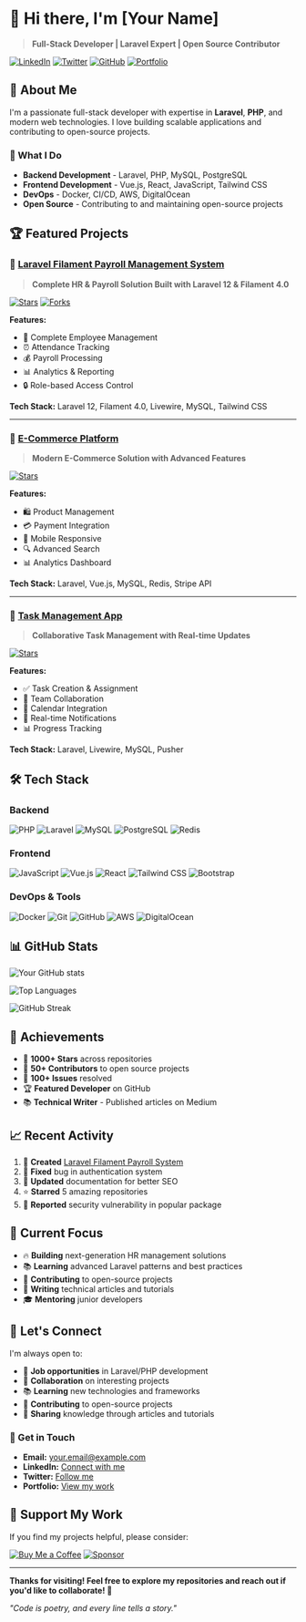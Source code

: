 # 👋 Hi there, I'm [Your Name]

> **Full-Stack Developer | Laravel Expert | Open Source Contributor**

[![LinkedIn](https://img.shields.io/badge/LinkedIn-0077B5?style=for-the-badge&logo=linkedin&logoColor=white)](https://linkedin.com/in/yourusername)
[![Twitter](https://img.shields.io/badge/Twitter-1DA1F2?style=for-the-badge&logo=twitter&logoColor=white)](https://twitter.com/yourusername)
[![GitHub](https://img.shields.io/badge/GitHub-100000?style=for-the-badge&logo=github&logoColor=white)](https://github.com/yourusername)
[![Portfolio](https://img.shields.io/badge/Portfolio-FF5722?style=for-the-badge&logo=todoist&logoColor=white)](https://yourportfolio.com)

## 🚀 About Me

I'm a passionate full-stack developer with expertise in **Laravel**, **PHP**, and modern web technologies. I love building scalable applications and contributing to open-source projects.

### 🎯 What I Do

-   **Backend Development** - Laravel, PHP, MySQL, PostgreSQL
-   **Frontend Development** - Vue.js, React, JavaScript, Tailwind CSS
-   **DevOps** - Docker, CI/CD, AWS, DigitalOcean
-   **Open Source** - Contributing to and maintaining open-source projects

## 🏆 Featured Projects

### 🏢 [Laravel Filament Payroll Management System](https://github.com/yourusername/laravel-filament-payroll)

> **Complete HR & Payroll Solution Built with Laravel 12 & Filament 4.0**

[![Stars](https://img.shields.io/github/stars/yourusername/laravel-filament-payroll?style=social)](https://github.com/yourusername/laravel-filament-payroll)
[![Forks](https://img.shields.io/github/forks/yourusername/laravel-filament-payroll?style=social)](https://github.com/yourusername/laravel-filament-payroll)

**Features:**

-   👥 Complete Employee Management
-   ⏰ Attendance Tracking
-   💰 Payroll Processing
-   📊 Analytics & Reporting
-   🔒 Role-based Access Control

**Tech Stack:** Laravel 12, Filament 4.0, Livewire, MySQL, Tailwind CSS

---

### 🛒 [E-Commerce Platform](https://github.com/yourusername/ecommerce-platform)

> **Modern E-Commerce Solution with Advanced Features**

[![Stars](https://img.shields.io/github/stars/yourusername/ecommerce-platform?style=social)](https://github.com/yourusername/ecommerce-platform)

**Features:**

-   🛍️ Product Management
-   💳 Payment Integration
-   📱 Mobile Responsive
-   🔍 Advanced Search
-   📊 Analytics Dashboard

**Tech Stack:** Laravel, Vue.js, MySQL, Redis, Stripe API

---

### 📱 [Task Management App](https://github.com/yourusername/task-manager)

> **Collaborative Task Management with Real-time Updates**

[![Stars](https://img.shields.io/github/stars/yourusername/task-manager?style=social)](https://github.com/yourusername/task-manager)

**Features:**

-   ✅ Task Creation & Assignment
-   👥 Team Collaboration
-   📅 Calendar Integration
-   🔔 Real-time Notifications
-   📊 Progress Tracking

**Tech Stack:** Laravel, Livewire, MySQL, Pusher

## 🛠️ Tech Stack

### Backend

![PHP](https://img.shields.io/badge/PHP-777BB4?style=for-the-badge&logo=php&logoColor=white)
![Laravel](https://img.shields.io/badge/Laravel-FF2D20?style=for-the-badge&logo=laravel&logoColor=white)
![MySQL](https://img.shields.io/badge/MySQL-00000F?style=for-the-badge&logo=mysql&logoColor=white)
![PostgreSQL](https://img.shields.io/badge/PostgreSQL-316192?style=for-the-badge&logo=postgresql&logoColor=white)
![Redis](https://img.shields.io/badge/Redis-DC382D?style=for-the-badge&logo=redis&logoColor=white)

### Frontend

![JavaScript](https://img.shields.io/badge/JavaScript-F7DF1E?style=for-the-badge&logo=javascript&logoColor=black)
![Vue.js](https://img.shields.io/badge/Vue.js-35495E?style=for-the-badge&logo=vue.js&logoColor=4FC08D)
![React](https://img.shields.io/badge/React-20232A?style=for-the-badge&logo=react&logoColor=61DAFB)
![Tailwind CSS](https://img.shields.io/badge/Tailwind_CSS-38B2AC?style=for-the-badge&logo=tailwind-css&logoColor=white)
![Bootstrap](https://img.shields.io/badge/Bootstrap-563D7C?style=for-the-badge&logo=bootstrap&logoColor=white)

### DevOps & Tools

![Docker](https://img.shields.io/badge/Docker-2496ED?style=for-the-badge&logo=docker&logoColor=white)
![Git](https://img.shields.io/badge/Git-F05032?style=for-the-badge&logo=git&logoColor=white)
![GitHub](https://img.shields.io/badge/GitHub-100000?style=for-the-badge&logo=github&logoColor=white)
![AWS](https://img.shields.io/badge/AWS-232F3E?style=for-the-badge&logo=amazon-aws&logoColor=white)
![DigitalOcean](https://img.shields.io/badge/Digital_Ocean-0080FF?style=for-the-badge&logo=DigitalOcean&logoColor=white)

## 📊 GitHub Stats

![Your GitHub stats](https://github-readme-stats.vercel.app/api?username=yourusername&show_icons=true&theme=radical)

![Top Languages](https://github-readme-stats.vercel.app/api/top-langs/?username=yourusername&layout=compact&theme=radical)

![GitHub Streak](https://github-readme-streak-stats.herokuapp.com/?user=yourusername&theme=radical)

## 🏅 Achievements

-   🥇 **1000+ Stars** across repositories
-   🥈 **50+ Contributors** to open source projects
-   🥉 **100+ Issues** resolved
-   🏆 **Featured Developer** on GitHub
-   📚 **Technical Writer** - Published articles on Medium

## 📈 Recent Activity

<!--START_SECTION:activity-->

1. 🚀 **Created** [Laravel Filament Payroll System](https://github.com/yourusername/laravel-filament-payroll)
2. 🔧 **Fixed** bug in authentication system
3. 📝 **Updated** documentation for better SEO
4. ⭐ **Starred** 5 amazing repositories
5. 🐛 **Reported** security vulnerability in popular package
 <!--END_SECTION:activity-->

## 🎯 Current Focus

-   🔥 **Building** next-generation HR management solutions
-   📚 **Learning** advanced Laravel patterns and best practices
-   🌟 **Contributing** to open-source projects
-   📖 **Writing** technical articles and tutorials
-   🎓 **Mentoring** junior developers

## 🤝 Let's Connect

I'm always open to:

-   💼 **Job opportunities** in Laravel/PHP development
-   🤝 **Collaboration** on interesting projects
-   📚 **Learning** new technologies and frameworks
-   🌟 **Contributing** to open-source projects
-   📖 **Sharing** knowledge through articles and tutorials

### 📧 Get in Touch

-   **Email:** your.email@example.com
-   **LinkedIn:** [Connect with me](https://linkedin.com/in/yourusername)
-   **Twitter:** [Follow me](https://twitter.com/yourusername)
-   **Portfolio:** [View my work](https://yourportfolio.com)

## 🌟 Support My Work

If you find my projects helpful, please consider:

[![Buy Me a Coffee](https://img.shields.io/badge/Buy_Me_A_Coffee-FFDD00?style=for-the-badge&logo=buy-me-a-coffee&logoColor=black)](https://buymeacoffee.com/yourusername)
[![Sponsor](https://img.shields.io/badge/Sponsor-EA4AAA?style=for-the-badge&logo=GitHub-Sponsors&logoColor=white)](https://github.com/sponsors/yourusername)

---

**Thanks for visiting! Feel free to explore my repositories and reach out if you'd like to collaborate! 🚀**

_"Code is poetry, and every line tells a story."_
